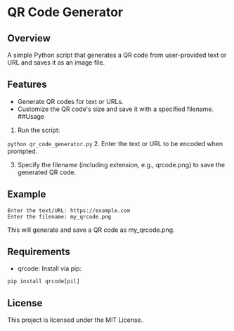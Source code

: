 # QR Code Generator
## Overview
  A simple Python script that generates a QR code from user-provided text or URL and saves it as an image file.

## Features
- Generate QR codes for text or URLs.
- Customize the QR code's size and save it with a specified filename.
##Usage
1. Run the script:

```python qr_code_generator.py```
2. Enter the text or URL to be encoded when prompted.

3. Specify the filename (including extension, e.g., qrcode.png) to save the generated QR code.

## Example

```
Enter the text/URL: https://example.com
Enter the filename: my_qrcode.png
```
This will generate and save a QR code as my_qrcode.png.

## Requirements
- qrcode: Install via pip:

```
pip install qrcode[pil]
```
## License
This project is licensed under the MIT License.
